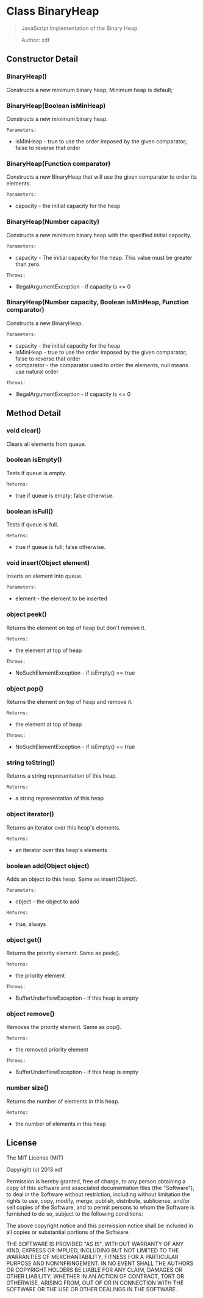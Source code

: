 # Class BinaryHeap

> JavaScript Implementation of the Binary Heap.

> Author: xdf

## Constructor Detail

### BinaryHeap()

Constructs a new minimum binary heap, Minimum heap is default;

### BinaryHeap(Boolean isMinHeap)

Constructs a new minimum binary heap.

` Parameters: `

* isMinHeap - true to use the order imposed by the given comparator; false to reverse that order

### BinaryHeap(Function comparator)

Constructs a new BinaryHeap that will use the given comparator to order its elements.

` Parameters: `

* capacity - the initial capacity for the heap

### BinaryHeap(Number capacity)

Constructs a new minimum binary heap with the specified initial capacity.

` Parameters: `

* capacity - The initial capacity for the heap. This value must be greater than zero.

` Throws: `

* IllegalArgumentException - if capacity is <= 0

### BinaryHeap(Number capacity, Boolean isMinHeap, Function comparator)

Constructs a new BinaryHeap.

` Parameters: `

* capacity - the initial capacity for the heap
* isMinHeap - true to use the order imposed by the given comparator; false to reverse that order
* comparator - the comparator used to order the elements, null means use natural order

` Throws: `

* IllegalArgumentException - if capacity is <= 0


## Method Detail

### void clear()

Clears all elements from queue.

### boolean isEmpty()

Tests if queue is empty.

` Returns: `

* true if queue is empty; false otherwise.

### boolean isFull()

Tests if queue is full.

` Returns: ` 

* true if queue is full; false otherwise.

### void insert(Object element)

Inserts an element into queue.

` Parameters: `

* element - the element to be inserted

### object peek()

Returns the element on top of heap but don't remove it.

` Returns: ` 

* the element at top of heap

` Throws: ` 

* NoSuchElementException - if isEmpty() == true

### object pop()

Returns the element on top of heap and remove it.

` Returns: `

* the element at top of heap

` Throws: `

* NoSuchElementException - if isEmpty() == true


### string toString()

Returns a string representation of this heap.

` Returns: `

* a string representation of this heap

### object iterator()

Returns an iterator over this heap's elements.

` Returns: `

* an iterator over this heap's elements

### boolean add(Object object)

Adds an object to this heap. Same as insert(Object).

` Parameters: `

* object - the object to add

` Returns: `

* true, always

### object get()

Returns the priority element. Same as peek().

` Returns: `

* the priority element

` Throws: `

* BufferUnderflowException - if this heap is empty

### object remove()

Removes the priority element. Same as pop().

` Returns: `

* the removed priority element

` Throws: `

* BufferUnderflowException - if this heap is empty

### number size()

Returns the number of elements in this heap.

` Returns: `

* the number of elements in this heap

## License

The MIT License (MIT)

Copyright (c) 2013 xdf

Permission is hereby granted, free of charge, to any person obtaining a copy of
this software and associated documentation files (the "Software"), to deal in
the Software without restriction, including without limitation the rights to
use, copy, modify, merge, publish, distribute, sublicense, and/or sell copies of
the Software, and to permit persons to whom the Software is furnished to do so,
subject to the following conditions:

The above copyright notice and this permission notice shall be included in all
copies or substantial portions of the Software.

THE SOFTWARE IS PROVIDED "AS IS", WITHOUT WARRANTY OF ANY KIND, EXPRESS OR
IMPLIED, INCLUDING BUT NOT LIMITED TO THE WARRANTIES OF MERCHANTABILITY, FITNESS
FOR A PARTICULAR PURPOSE AND NONINFRINGEMENT. IN NO EVENT SHALL THE AUTHORS OR
COPYRIGHT HOLDERS BE LIABLE FOR ANY CLAIM, DAMAGES OR OTHER LIABILITY, WHETHER
IN AN ACTION OF CONTRACT, TORT OR OTHERWISE, ARISING FROM, OUT OF OR IN
CONNECTION WITH THE SOFTWARE OR THE USE OR OTHER DEALINGS IN THE SOFTWARE.
